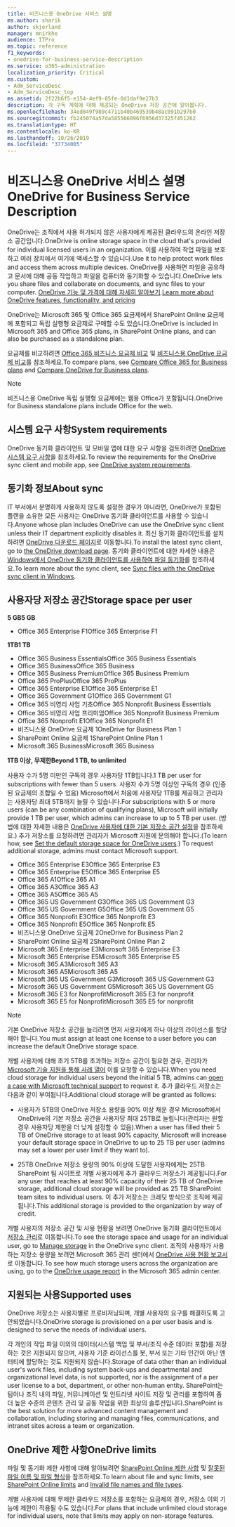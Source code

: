 ```yaml
---
title: 비즈니스용 OneDrive 서비스 설명
ms.author: sharik
author: skjerland
manager: mnirkhe
audience: ITPro
ms.topic: reference
f1_keywords:
- onedrive-for-business-service-description
ms.service: o365-administration
localization_priority: Critical
ms.custom:
- Adm_ServiceDesc
- Adm_ServiceDesc_top
ms.assetid: 2f22b6f5-e154-4ef9-85fe-0d1daf9e27b3
description: 각 구독 계획에 대해 제공되는 OneDrive 저장 공간에 알아봅니다.
ms.openlocfilehash: 34ed849f989c4711b40b469539b48ac091b297b0
ms.sourcegitcommit: fb245074a57da585566096f6956d37325f451262
ms.translationtype: HT
ms.contentlocale: ko-KR
ms.lasthandoff: 10/26/2019
ms.locfileid: "37734005"
---
```

# <a name="onedrive-for-business-service-description"></a><span data-ttu-id="5e62a-103">비즈니스용 OneDrive 서비스 설명</span><span class="sxs-lookup"><span data-stu-id="5e62a-103">OneDrive for Business Service Description</span></span>

<span data-ttu-id="5e62a-104">OneDrive는 조직에서 사용 허가되지 않은 사용자에게 제공된 클라우드의 온라인 저장소 공간입니다.</span><span class="sxs-lookup"><span data-stu-id="5e62a-104">OneDrive is online storage space in the cloud that's provided for individual licensed users in an organization.</span></span> <span data-ttu-id="5e62a-105">이를 사용하여 작업 파일을 보호하고 여러 장치에서 여기에 액세스할 수 있습니다.</span><span class="sxs-lookup"><span data-stu-id="5e62a-105">Use it to help protect work files and access them across multiple devices.</span></span> <span data-ttu-id="5e62a-106">OneDrive를 사용하면 파일을 공유하고 문서에 대해 공동 작업하고 파일을 컴퓨터와 동기화할 수 있습니다.</span><span class="sxs-lookup"><span data-stu-id="5e62a-106">OneDrive lets you share files and collaborate on documents, and sync files to your computer.</span></span> <span data-ttu-id="5e62a-107">[OneDrive 기능 및 가격에 대해 자세히 알아보기](https://go.microsoft.com/fwlink/?linkid=850345).</span><span class="sxs-lookup"><span data-stu-id="5e62a-107">[Learn more about OneDrive features, functionality, and pricing](https://go.microsoft.com/fwlink/?linkid=850345)</span></span>
  
<span data-ttu-id="5e62a-108">OneDrive는 Microsoft 365 및 Office 365 요금제에서 SharePoint Online 요금제에 포함되고 독립 실행형 요금제로 구매할 수도 있습니다.</span><span class="sxs-lookup"><span data-stu-id="5e62a-108">OneDrive is included in Microsoft 365 and Office 365 plans, in SharePoint Online plans, and can also be purchased as a standalone plan.</span></span> 
    
<span data-ttu-id="5e62a-109">요금제를 비교하려면 [Office 365 비즈니스 요금제 비교](https://go.microsoft.com/fwlink/?linkid=799177) 및 [비즈니스용 OneDrive 요금제 비교](https://products.office.com/onedrive-for-business/compare-onedrive-for-business-plans)를 참조하세요.</span><span class="sxs-lookup"><span data-stu-id="5e62a-109">To compare plans, see [Compare Office 365 for Business plans](https://go.microsoft.com/fwlink/?linkid=799177) and [Compare OneDrive for Business plans](https://products.office.com/onedrive-for-business/compare-onedrive-for-business-plans).</span></span> 
  
> [!NOTE]
> <span data-ttu-id="5e62a-110">비즈니스용 OneDrive 독립 실행형 요금제에는 웹용 Office가 포함됩니다.</span><span class="sxs-lookup"><span data-stu-id="5e62a-110">OneDrive for Business standalone plans include Office for the web.</span></span> 
  
## <a name="system-requirements"></a><span data-ttu-id="5e62a-111">시스템 요구 사항</span><span class="sxs-lookup"><span data-stu-id="5e62a-111">System requirements</span></span>

<span data-ttu-id="5e62a-112">OneDrive 동기화 클라이언트 및 모바일 앱에 대한 요구 사항을 검토하려면 [OneDrive 시스템 요구 사항](https://go.microsoft.com/fwlink/?linkid=837584)을 참조하세요.</span><span class="sxs-lookup"><span data-stu-id="5e62a-112">To review the requirements for the OneDrive sync client and mobile app, see [OneDrive system requirements](https://go.microsoft.com/fwlink/?linkid=837584).</span></span>
  
## <a name="about-sync"></a><span data-ttu-id="5e62a-113">동기화 정보</span><span class="sxs-lookup"><span data-stu-id="5e62a-113">About sync</span></span>

<span data-ttu-id="5e62a-114">IT 부서에서 분명하게 사용하지 않도록 설정한 경우가 아니라면, OneDrive가 포함된 플랜을 소유한 모든 사용자는 OneDrive 동기화 클라이언트를 사용할 수 있습니다.</span><span class="sxs-lookup"><span data-stu-id="5e62a-114">Anyone whose plan includes OneDrive can use the OneDrive sync client unless their IT department explicitly disables it.</span></span> <span data-ttu-id="5e62a-115">최신 동기화 클라이언트를 설치하려면 [OneDrive 다운로드 페이지](https://onedrive.live.com/about/download/)로 이동합니다.</span><span class="sxs-lookup"><span data-stu-id="5e62a-115">To install the latest sync client, go to [the OneDrive download page](https://onedrive.live.com/about/download/).</span></span> <span data-ttu-id="5e62a-116">동기화 클라이언트에 대한 자세한 내용은 [Windows에서 OneDrive 동기화 클라이언트를 사용하여 파일 동기화](https://support.office.com/article/615391c4-2bd3-4aae-a42a-858262e42a49)를 참조하세요.</span><span class="sxs-lookup"><span data-stu-id="5e62a-116">To learn more about the sync client, see [Sync files with the OneDrive sync client in Windows](https://support.office.com/article/615391c4-2bd3-4aae-a42a-858262e42a49).</span></span>
  
## <a name="storage-space-per-user"></a><span data-ttu-id="5e62a-117">사용자당 저장소 공간</span><span class="sxs-lookup"><span data-stu-id="5e62a-117">Storage space per user</span></span>

<span data-ttu-id="5e62a-118">**5 GB**</span><span class="sxs-lookup"><span data-stu-id="5e62a-118">**5 GB**</span></span>

- <span data-ttu-id="5e62a-119">Office 365 Enterprise F1</span><span class="sxs-lookup"><span data-stu-id="5e62a-119">Office 365 Enterprise F1</span></span>

<span data-ttu-id="5e62a-120">**1TB**</span><span class="sxs-lookup"><span data-stu-id="5e62a-120">**1 TB**</span></span>

- <span data-ttu-id="5e62a-121">Office 365 Business Essentials</span><span class="sxs-lookup"><span data-stu-id="5e62a-121">Office 365 Business Essentials</span></span>
- <span data-ttu-id="5e62a-122">Office 365 Business</span><span class="sxs-lookup"><span data-stu-id="5e62a-122">Office 365 Business</span></span>
- <span data-ttu-id="5e62a-123">Office 365 Business Premium</span><span class="sxs-lookup"><span data-stu-id="5e62a-123">Office 365 Business Premium</span></span>
- <span data-ttu-id="5e62a-124">Office 365 ProPlus</span><span class="sxs-lookup"><span data-stu-id="5e62a-124">Office 365 ProPlus</span></span>
- <span data-ttu-id="5e62a-125">Office 365 Enterprise E1</span><span class="sxs-lookup"><span data-stu-id="5e62a-125">Office 365 Enterprise E1</span></span>
- <span data-ttu-id="5e62a-126">Office 365 Government G1</span><span class="sxs-lookup"><span data-stu-id="5e62a-126">Office 365 Government G1</span></span>
- <span data-ttu-id="5e62a-127">Office 365 비영리 사업 기초</span><span class="sxs-lookup"><span data-stu-id="5e62a-127">Office 365 Nonprofit Business Essentials</span></span>
- <span data-ttu-id="5e62a-128">Office 365 비영리 사업 프리미엄</span><span class="sxs-lookup"><span data-stu-id="5e62a-128">Office 365 Nonprofit Business Premium</span></span>
- <span data-ttu-id="5e62a-129">Office 365 Nonprofit E1</span><span class="sxs-lookup"><span data-stu-id="5e62a-129">Office 365 Nonprofit E1</span></span>
- <span data-ttu-id="5e62a-130">비즈니스용 OneDrive 요금제 1</span><span class="sxs-lookup"><span data-stu-id="5e62a-130">OneDrive for Business Plan 1</span></span>
- <span data-ttu-id="5e62a-131">SharePoint Online 요금제 1</span><span class="sxs-lookup"><span data-stu-id="5e62a-131">SharePoint Online Plan 1</span></span>
- <span data-ttu-id="5e62a-132">Microsoft 365 Business</span><span class="sxs-lookup"><span data-stu-id="5e62a-132">Microsoft 365 Business</span></span>

<span data-ttu-id="5e62a-133">**1TB 이상, 무제한**</span><span class="sxs-lookup"><span data-stu-id="5e62a-133">**Beyond 1 TB, to unlimited**</span></span>
 
<span data-ttu-id="5e62a-134">사용자 수가 5명 미만인 구독의 경우 사용자당 1TB입니다.</span><span class="sxs-lookup"><span data-stu-id="5e62a-134">1 TB per user for subscriptions with fewer than 5 users.</span></span> <span data-ttu-id="5e62a-135">사용자 수가 5명 이상인 구독의 경우 (인증된 요금제의 조합일 수 있음) Microsoft에서 처음에 사용자당 1TB를 제공하고 관리자는 사용자당 최대 5TB까지 늘릴 수 있습니다.</span><span class="sxs-lookup"><span data-stu-id="5e62a-135">For subscriptions with 5 or more users (can be any combination of qualifying plans), Microsoft will initially provide 1 TB per user, which admins can increase to up to 5 TB per user.</span></span> <span data-ttu-id="5e62a-136">(방법에 대한 자세한 내용은 [OneDrive 사용자에 대한 기본 저장소 공간 설정](/onedrive/set-default-storage-space)을 참조하세요.) 추가 저장소를 요청하려면 관리자가 Microsoft 지원에 문의해야 합니다.</span><span class="sxs-lookup"><span data-stu-id="5e62a-136">(To learn how, see [Set the default storage space for OneDrive users](/onedrive/set-default-storage-space).) To request additional storage, admins must contact Microsoft support.</span></span>

- <span data-ttu-id="5e62a-137">Office 365 Enterprise E3</span><span class="sxs-lookup"><span data-stu-id="5e62a-137">Office 365 Enterprise E3</span></span>
- <span data-ttu-id="5e62a-138">Office 365 Enterprise E5</span><span class="sxs-lookup"><span data-stu-id="5e62a-138">Office 365 Enterprise E5</span></span>
- <span data-ttu-id="5e62a-139">Office 365 A1</span><span class="sxs-lookup"><span data-stu-id="5e62a-139">Office 365 A1</span></span>
- <span data-ttu-id="5e62a-140">Office 365 A3</span><span class="sxs-lookup"><span data-stu-id="5e62a-140">Office 365 A3</span></span>
- <span data-ttu-id="5e62a-141">Office 365 A5</span><span class="sxs-lookup"><span data-stu-id="5e62a-141">Office 365 A5</span></span>
- <span data-ttu-id="5e62a-142">Office 365 US Government G3</span><span class="sxs-lookup"><span data-stu-id="5e62a-142">Office 365 US Government G3</span></span>
- <span data-ttu-id="5e62a-143">Office 365 US Government G5</span><span class="sxs-lookup"><span data-stu-id="5e62a-143">Office 365 US Government G5</span></span>
- <span data-ttu-id="5e62a-144">Office 365 Nonprofit E3</span><span class="sxs-lookup"><span data-stu-id="5e62a-144">Office 365 Nonprofit E3</span></span>
- <span data-ttu-id="5e62a-145">Office 365 Nonprofit E5</span><span class="sxs-lookup"><span data-stu-id="5e62a-145">Office 365 Nonprofit E5</span></span>
- <span data-ttu-id="5e62a-146">비즈니스용 OneDrive 요금제 2</span><span class="sxs-lookup"><span data-stu-id="5e62a-146">OneDrive for Business Plan 2</span></span>
- <span data-ttu-id="5e62a-147">SharePoint Online 요금제 2</span><span class="sxs-lookup"><span data-stu-id="5e62a-147">SharePoint Online Plan 2</span></span>
- <span data-ttu-id="5e62a-148">Microsoft 365 Enterprise E3</span><span class="sxs-lookup"><span data-stu-id="5e62a-148">Microsoft 365 Enterprise E3</span></span>
- <span data-ttu-id="5e62a-149">Microsoft 365 Enterprise E5</span><span class="sxs-lookup"><span data-stu-id="5e62a-149">Microsoft 365 Enterprise E5</span></span>
- <span data-ttu-id="5e62a-150">Microsoft 365 A3</span><span class="sxs-lookup"><span data-stu-id="5e62a-150">Microsoft 365 A3</span></span>
- <span data-ttu-id="5e62a-151">Microsoft 365 A5</span><span class="sxs-lookup"><span data-stu-id="5e62a-151">Microsoft 365 A5</span></span>
- <span data-ttu-id="5e62a-152">Microsoft 365 US Government G3</span><span class="sxs-lookup"><span data-stu-id="5e62a-152">Microsoft 365 US Government G3</span></span>
- <span data-ttu-id="5e62a-153">Microsoft 365 US Government G5</span><span class="sxs-lookup"><span data-stu-id="5e62a-153">Microsoft 365 US Government G5</span></span>
- <span data-ttu-id="5e62a-154">Microsoft 365 E3 for Nonprofit</span><span class="sxs-lookup"><span data-stu-id="5e62a-154">Microsoft 365 E3 for nonprofit</span></span>
- <span data-ttu-id="5e62a-155">Microsoft 365 E5 for Nonprofit</span><span class="sxs-lookup"><span data-stu-id="5e62a-155">Microsoft 365 E5 for nonprofit</span></span>

> [!NOTE]
> <span data-ttu-id="5e62a-156">기본 OneDrive 저장소 공간을 늘리려면 먼저 사용자에게 하나 이상의 라이선스를 할당해야 합니다.</span><span class="sxs-lookup"><span data-stu-id="5e62a-156">You must assign at least one license to a user before you can increase the default OneDrive storage space.</span></span> 
  
<span data-ttu-id="5e62a-157">개별 사용자에 대해 초기 5TB를 초과하는 저장소 공간이 필요한 경우, 관리자가 [Microsoft 기술 지원을 통해 사례 열어](https://go.microsoft.com/fwlink/?linkid=869559) 이를 요청할 수 있습니다.</span><span class="sxs-lookup"><span data-stu-id="5e62a-157">When you need cloud storage for individual users beyond the initial 5 TB, admins can [open a case with Microsoft technical support](https://go.microsoft.com/fwlink/?linkid=869559) to request it.</span></span> <span data-ttu-id="5e62a-158">추가 클라우드 저장소는 다음과 같이 부여됩니다.</span><span class="sxs-lookup"><span data-stu-id="5e62a-158">Additional cloud storage will be granted as follows:</span></span> 
  
- <span data-ttu-id="5e62a-159">사용자가 5TB의 OneDrive 저장소 용량을 90% 이상 채운 경우 Microsoft에서 OneDrive의 기본 저장소 공간을 사용자당 최대 25TB로 늘립니다(관리자는 원할 경우 사용자당 제한을 더 낮게 설정할 수 있음).</span><span class="sxs-lookup"><span data-stu-id="5e62a-159">When a user has filled their 5 TB of OneDrive storage to at least 90% capacity, Microsoft will increase your default storage space in OneDrive to up to 25 TB per user (admins may set a lower per user limit if they want to).</span></span> 
    
- <span data-ttu-id="5e62a-160">25TB OneDrive 저장소 용량의 90% 이상에 도달한 사용자에게는 25TB SharePoint 팀 사이트로 개별 사용자에게 추가 클라우드 저장소가 제공됩니다.</span><span class="sxs-lookup"><span data-stu-id="5e62a-160">For any user that reaches at least 90% capacity of their 25 TB of OneDrive storage, additional cloud storage will be provided as 25 TB SharePoint team sites to individual users.</span></span> <span data-ttu-id="5e62a-161">이 추가 저장소는 크레딧 방식으로 조직에 제공됩니다.</span><span class="sxs-lookup"><span data-stu-id="5e62a-161">This additional storage is provided to the organization by way of credit.</span></span>
    
<span data-ttu-id="5e62a-162">개별 사용자의 저장소 공간 및 사용 현황을 보려면 OneDrive 동기화 클라이언트에서 [저장소 관리](https://support.office.com/article/31519161-059C-4764-B6F8-F5CD29F7FE68)로 이동합니다.</span><span class="sxs-lookup"><span data-stu-id="5e62a-162">To see the storage space and usage for an individual user, go to [Manage storage](https://support.office.com/article/31519161-059C-4764-B6F8-F5CD29F7FE68) in the OneDrive sync client.</span></span> <span data-ttu-id="5e62a-163">조직의 사용자가 사용하는 저장소 용량을 보려면 Microsoft 365 관리 센터에서 [OneDrive 사용 현황 보고서](/office365/admin/activity-reports/onedrive-for-business-usage)로 이동합니다.</span><span class="sxs-lookup"><span data-stu-id="5e62a-163">To see how much storage users across the organization are using, go to the [OneDrive usage report](/office365/admin/activity-reports/onedrive-for-business-usage) in the Microsoft 365 admin center.</span></span> 
   
## <a name="supported-uses"></a><span data-ttu-id="5e62a-164">지원되는 사용</span><span class="sxs-lookup"><span data-stu-id="5e62a-164">Supported uses</span></span>

<span data-ttu-id="5e62a-165">OneDrive 저장소는 사용자별로 프로비저닝되며, 개별 사용자의 요구를 해결하도록 고안되었습니다.</span><span class="sxs-lookup"><span data-stu-id="5e62a-165">OneDrive storage is provisioned on a per user basis and is designed to serve the needs of individual users.</span></span>
  
<span data-ttu-id="5e62a-166">각 개인의 작업 파일 이외의 데이터(시스템 백업 및 부서/조직 수준 데이터 포함)를 저장하는 것은 지원되지 않으며, 사용자 기준 라이선스를 봇, 부서 또는 기타 인간이 아닌 엔터티에 할당하는 것도 지원되지 않습니다.</span><span class="sxs-lookup"><span data-stu-id="5e62a-166">Storage of data other than an individual user's work files, including system back-ups and departmental and organizational level data, is not supported, nor is the assignment of a per user license to a bot, department, or other non-human entity.</span></span> <span data-ttu-id="5e62a-167">SharePoint는 팀이나 조직 내의 파일, 커뮤니케이션 및 인트라넷 사이트 저장 및 관리를 포함하여 좀 더 높은 수준의 콘텐츠 관리 및 공동 작업을 위한 최상의 솔루션입니다.</span><span class="sxs-lookup"><span data-stu-id="5e62a-167">SharePoint is the best solution for more advanced content management and collaboration, including storing and managing files, communications, and intranet sites across a team or organization.</span></span>
  
## <a name="onedrive-limits"></a><span data-ttu-id="5e62a-168">OneDrive 제한 사항</span><span class="sxs-lookup"><span data-stu-id="5e62a-168">OneDrive limits</span></span>

<span data-ttu-id="5e62a-169">파일 및 동기화 제한 사항에 대해 알아보려면 [SharePoint Online 제한 사항](/office365/servicedescriptions/sharepoint-online-service-description/sharepoint-online-limits) 및 [잘못된 파일 이름 및 파일 형식](https://support.office.com/article/64883a5d-228e-48f5-b3d2-eb39e07630fa)을 참조하세요.</span><span class="sxs-lookup"><span data-stu-id="5e62a-169">To learn about file and sync limits, see [SharePoint Online limits](/office365/servicedescriptions/sharepoint-online-service-description/sharepoint-online-limits) and [Invalid file names and file types](https://support.office.com/article/64883a5d-228e-48f5-b3d2-eb39e07630fa).</span></span>
  
<span data-ttu-id="5e62a-170">개별 사용자에 대해 무제한 클라우드 저장소를 포함하는 요금제의 경우, 저장소 이외 기능에 제한이 적용될 수도 있습니다.</span><span class="sxs-lookup"><span data-stu-id="5e62a-170">For plans that include unlimited cloud storage for individual users, note that limits may apply on non-storage features.</span></span> 
  
